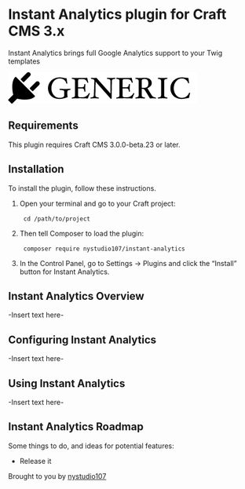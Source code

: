# Instant Analytics plugin for Craft CMS 3.x

Instant Analytics brings full Google Analytics support to your Twig templates

![Screenshot](resources/img/plugin-logo.png)

## Requirements

This plugin requires Craft CMS 3.0.0-beta.23 or later.

## Installation

To install the plugin, follow these instructions.

1. Open your terminal and go to your Craft project:

        cd /path/to/project

2. Then tell Composer to load the plugin:

        composer require nystudio107/instant-analytics

3. In the Control Panel, go to Settings → Plugins and click the “Install” button for Instant Analytics.

## Instant Analytics Overview

-Insert text here-

## Configuring Instant Analytics

-Insert text here-

## Using Instant Analytics

-Insert text here-

## Instant Analytics Roadmap

Some things to do, and ideas for potential features:

* Release it

Brought to you by [nystudio107](https://nystudio107.com)
